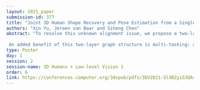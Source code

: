 ```yaml
---
layout: 2021_paper
submission-id: 377
title: "Joint 3D Human Shape Recovery and Pose Estimation from a Single Image with Bilayer Graph"
authors: "Xin Yu, Jeroen van Baar and Siheng Chen"
abstract: "To resolve this unknown alignment issue, we propose a two-layer graph structure, where one layer is a mesh graph for human shapes, and the other layer is a skeleton graph for body joints. Information between the two layers is exchanged via fusion graph modules. The skeleton graph can associate the 2D body joints estimated from an image with their coordinates in 3D space. 2D body joints can be well estimated from an image. This body-joint-based correspondence allows us to attach local image features to each body joint in the skeleton graph, and then propagate local image information to mesh nodes through the two-layer graph structure.
 
 An added benefit of this two-layer graph structure is multi-tasking: achieving shape recovery and pose estimation at the same time. Two layers naturally model a human body from mesh and skeleton scales, handling shape recovery and pose estimation, respectively. The cross or fusion layer is a trainable bipartite graph that connects body joints and mesh nodes. Instead of imposing any fixed connections, such a bipartite graph can adaptively adjust the relationships between the mesh nodes and body joints. It enables the feature fusion between two scales of a human body, mutually enhancing two tasks. This is related to linear blend skinning, however, where skinning provides an analytical transformation, our cross-layer learns a data-adaptive transformation between body joints and mesh nodes in the high-dimensional feature space."
type: Poster
day: 1
session: 2
session-name: 3D Humans + Low-level Vision 1
order: 6
link: https://conferences.computer.org/3dvpub/pdfs/3DV2021-5lXBZyiG3QAsRBKXHIjqU8/268800a505/268800a505.pdf
---
```

